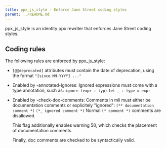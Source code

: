 ```yaml
---
title: ppx_js_style - Enforce Jane Street coding styles
parent: ../README.md
---
```


ppx\_js\_style is an identity ppx rewriter that enforces Jane Street
coding styles.

Coding rules
------------

The following rules are enforced by ppx\_js\_style:

- `[@@deprecated]` attributes must contain the date of deprecation,
  using the format `"[since MM-YYYY] ..."`

- Enabled by -annotated-ignores:
  Ignored expressions must come with a type annotation, such as:
    `ignore (expr : typ)`
    `let _ : type = expr`

- Enabled by -check-doc-comments:
  Comments in mli must either be documentation comments or explicitely
  "ignored":
    `(** documentation comment *)`
    `(*_ ignored comment *)`
  Normal `(* comment *)` comments are disallowed.

  This flag additionally enables warning 50, which checks the placement
  of documentation comments.

  Finally, doc comments are checked to be syntactically valid.
